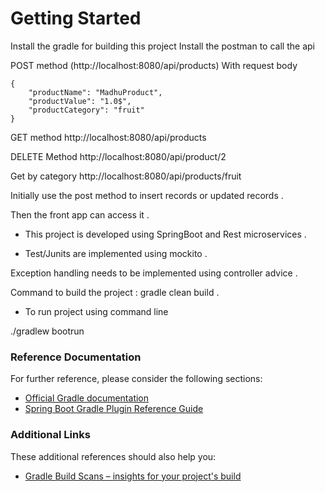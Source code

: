 # Getting Started

Install the gradle for building this project 
Install the postman to call the api 

POST method  (http://localhost:8080/api/products) With request body 
    
    
    {
        "productName": "MadhuProduct",
        "productValue": "1.0$",
        "productCategory": "fruit"
    }
    
    

    
GET method  http://localhost:8080/api/products 

DELETE Method http://localhost:8080/api/product/2 

Get by category http://localhost:8080/api/products/fruit


Initially use the post method to insert records or updated records . 

Then the front app can access it . 

* This project is developed using SpringBoot and Rest microservices .
 

* Test/Junits are implemented using mockito .

Exception handling needs to be implemented using controller advice . 

Command to build the project  : gradle clean build . 
* To run project using command line 

./gradlew bootrun
 


### Reference Documentation
For further reference, please consider the following sections:

* [Official Gradle documentation](https://docs.gradle.org)
* [Spring Boot Gradle Plugin Reference Guide](https://docs.spring.io/spring-boot/docs/2.1.8.RELEASE/gradle-plugin/reference/html/)

### Additional Links
These additional references should also help you:

* [Gradle Build Scans – insights for your project's build](https://scans.gradle.com#gradle)


